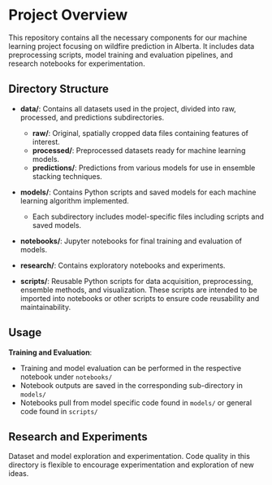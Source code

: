 # Project Overview

This repository contains all the necessary components for our machine learning project focusing on wildfire prediction in Alberta. It includes data preprocessing scripts, model training and evaluation pipelines, and research notebooks for experimentation.


## Directory Structure

- **data/**: Contains all datasets used in the project, divided into raw, processed, and predictions subdirectories.
  - **raw/**: Original, spatially cropped data files containing features of interest.
  - **processed/**: Preprocessed datasets ready for machine learning models.
  - **predictions/**: Predictions from various models for use in ensemble stacking techniques.

- **models/**: Contains Python scripts and saved models for each machine learning algorithm implemented.
  - Each subdirectory includes model-specific files including scripts and saved models.

- **notebooks/**: Jupyter notebooks for final training and evaluation of models.

- **research/**: Contains exploratory notebooks and experiments.

- **scripts/**: Reusable Python scripts for data acquisition, preprocessing, ensemble methods, and visualization. These scripts are intended to be imported into notebooks or other scripts to ensure code reusability and maintainability.


## Usage

**Training and Evaluation**:
- Training and model evaluation can be performed in the respective notebook under `notebooks/`
- Notebook outputs are saved in the corresponding sub-directory in `models/`
- Notebooks pull from model specific code found in `models/` or general code found in `scripts/`


## Research and Experiments

Dataset and model exploration and experimentation. Code quality in this directory is flexible to encourage experimentation and exploration of new ideas.

